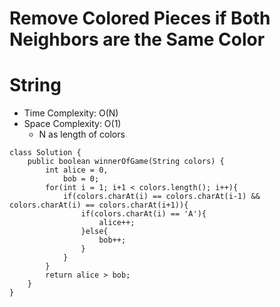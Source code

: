 # Remove Colored Pieces if Both Neighbors are the Same Color
# String
* Time Complexity: O(N)
* Space Complexity: O(1)
	* N as length of colors
```
class Solution {
    public boolean winnerOfGame(String colors) {
        int alice = 0,  
            bob = 0;
        for(int i = 1; i+1 < colors.length(); i++){
            if(colors.charAt(i) == colors.charAt(i-1) && colors.charAt(i) == colors.charAt(i+1)){
                if(colors.charAt(i) == 'A'){
                    alice++;
                }else{
                    bob++;
                }
            }
        }
        return alice > bob;
    }
}
```
